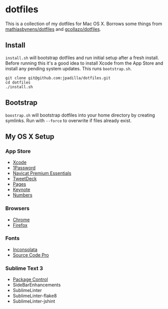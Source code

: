 # dotfiles

This is a collection of my dotfiles for Mac OS X. Borrows some things from [mathiasbynens/dotfiles](https://github.com/mathiasbynens/dotfiles) and [gcollazo/dotfiles](https://github.com/gcollazo/dotfiles).

## Install

`install.sh` will bootstrap dotfiles and run initial setup after a fresh install. Before running this it's a good idea to install Xcode from the App Store and install any pending system updates. This runs `bootstrap.sh`.

```
git clone git@github.com:jpadilla/dotfiles.git
cd dotfiles
./install.sh
```

## Bootstrap

`boostrap.sh` will bootstrap dotfiles into your home directory by creating symlinks. Run with `--force` to overwrite if files already exist.

## My OS X Setup

### App Store

- [Xcode](https://itunes.apple.com/us/app/xcode/id497799835?mt=12)
- [1Password](https://itunes.apple.com/us/app/1password-password-manager/id443987910?mt=12)
- [Navicat Premium Essentials](https://itunes.apple.com/us/app/navicat-premium-essentials/id466416967?mt=12)
- [TweetDeck](https://itunes.apple.com/us/app/tweetdeck-by-twitter/id485812721?mt=12)
- [Pages](https://itunes.apple.com/us/app/pages/id409201541?mt=12)
- [Keynote](https://itunes.apple.com/us/app/keynote/id409183694?mt=12)
- [Numbers](https://itunes.apple.com/us/app/numbers/id409203825?mt=12)

### Browsers

- [Chrome](https://www.google.com/chrome/browser/)
- [Firefox](https://www.mozilla.org/en-US/firefox/desktop/)

### Fonts

- [Inconsolata](http://levien.com/type/myfonts/inconsolata.html)
- [Source Code Pro](http://sourceforge.net/projects/sourcecodepro.adobe/files/)

### Sublime Text 3

- [Package Control](https://sublime.wbond.net/installation)
- SideBarEnhancements
- SublimeLinter
- SublimeLinter-flake8
- SublimeLinter-jshint
